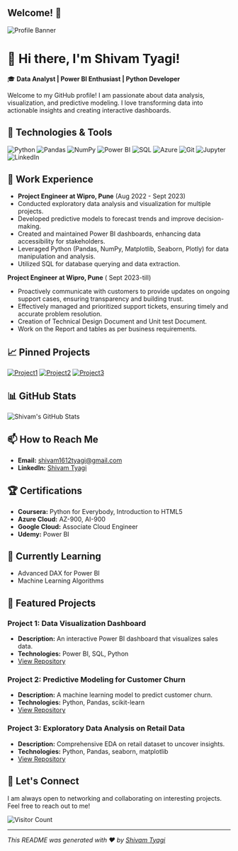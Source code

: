 ## Welcome! 👋

![Profile Banner](https://via.placeholder.com/1200x300.png?text=Welcome+to+Shivam+Tyagi%27s+GitHub+Profile)

# 👋 Hi there, I'm Shivam Tyagi!

🎓 **Data Analyst | Power BI Enthusiast | Python Developer**

Welcome to my GitHub profile! I am passionate about data analysis, visualization, and predictive modeling. I love transforming data into actionable insights and creating interactive dashboards.

## 🔧 Technologies & Tools

![Python](https://img.shields.io/badge/-Python-3776AB?style=flat&logo=python&logoColor=white)
![Pandas](https://img.shields.io/badge/-Pandas-150458?style=flat&logo=pandas&logoColor=white)
![NumPy](https://img.shields.io/badge/-NumPy-013243?style=flat&logo=NumPy&logoColor=white)
![Power BI](https://img.shields.io/badge/-Power%20BI-F2C811?style=flat&logo=power-bi&logoColor=white)
![SQL](https://img.shields.io/badge/-SQL-4479A1?style=flat&logo=sql&logoColor=white)
![Azure](https://img.shields.io/badge/-Azure-0078D4?style=flat&logo=microsoft-azure&logoColor=white)
![Git](https://img.shields.io/badge/-Git-F05032?style=flat&logo=git&logoColor=white)
![Jupyter](https://img.shields.io/badge/-Jupyter-F37626?style=flat&logo=jupyter&logoColor=white)
![LinkedIn](https://img.shields.io/badge/-LinkedIn-0077B5?style=flat&logo=linkedin&logoColor=white)

## 💼 Work Experience

- **Project Engineer at Wipro, Pune** (Aug 2022 - Sept 2023)
- Conducted exploratory data analysis and visualization for multiple projects.
- Developed predictive models to forecast trends and improve decision-making.
- Created and maintained Power BI dashboards, enhancing data accessibility for stakeholders.
- Leveraged Python (Pandas, NumPy, Matplotlib, Seaborn, Plotly) for data manipulation and analysis.
- Utilized SQL for database querying and data extraction.


**Project Engineer at Wipro, Pune** ( Sept 2023-till)
- Proactively communicate with customers to provide updates on ongoing support cases, ensuring transparency and building trust.
- Effectively managed and prioritized support tickets, ensuring timely and accurate problem resolution.
- Creation of Technical Design Document and Unit test Document.
- Work on the Report and tables as per business requirements.

## 📈 Pinned Projects

[![Project1](https://github-readme-stats.vercel.app/api/pin/?username=shivam1612tyagi&repo=project1)](https://github.com/shivam1612tyagi/project1)
[![Project2](https://github-readme-stats.vercel.app/api/pin/?username=shivam1612tyagi&repo=project2)](https://github.com/shivam1612tyagi/project2)
[![Project3](https://github-readme-stats.vercel.app/api/pin/?username=shivam1612tyagi&repo=project3)](https://github.com/shivam1612tyagi/project3)

## 📊 GitHub Stats

![Shivam's GitHub Stats](https://github-readme-stats.vercel.app/api?username=shivam1612tyagi&show_icons=true&theme=radical)

## 📫 How to Reach Me

- **Email:** [shivam1612tyagi@gmail.com](mailto:shivam1612tyagi@gmail.com)
- **LinkedIn:** [Shivam Tyagi](https://www.linkedin.com/in/shivam-tyagi-1aa8171a0/)

## 🏆 Certifications

- **Coursera:** Python for Everybody, Introduction to HTML5
- **Azure Cloud:** AZ-900, AI-900
- **Google Cloud:** Associate Cloud Engineer
- **Udemy:** Power BI

## 🌱 Currently Learning

- Advanced DAX for Power BI
- Machine Learning Algorithms


## 🌟 Featured Projects

### Project 1: Data Visualization Dashboard
- **Description:** An interactive Power BI dashboard that visualizes sales data.
- **Technologies:** Power BI, SQL, Python
- [View Repository](https://github.com/shivam1612tyagi/project1)

### Project 2: Predictive Modeling for Customer Churn
- **Description:** A machine learning model to predict customer churn.
- **Technologies:** Python, Pandas, scikit-learn
- [View Repository](https://github.com/shivam1612tyagi/project2)

### Project 3: Exploratory Data Analysis on Retail Data
- **Description:** Comprehensive EDA on retail dataset to uncover insights.
- **Technologies:** Python, Pandas, seaborn, matplotlib
- [View Repository](https://github.com/shivam1612tyagi/project3)

## 🤝 Let's Connect

I am always open to networking and collaborating on interesting projects. Feel free to reach out to me!

![Visitor Count](https://visitor-badge.glitch.me/badge?page_id=shivam1612tyagi.shivam1612tyagi)

---

_This README was generated with ❤️ by [Shivam Tyagi](https://github.com/shivam1612tyagi)_
